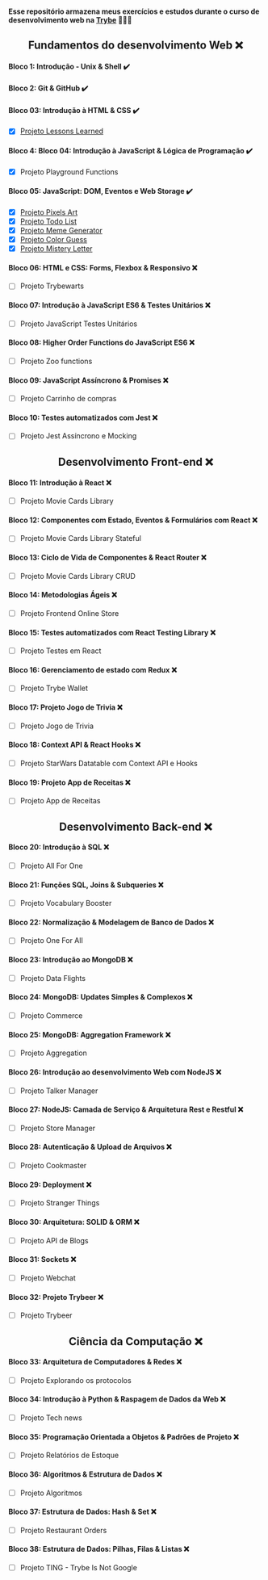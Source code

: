 #### Esse repositório armazena meus exercícios e estudos durante o curso de desenvolvimento web na [**Trybe**](https://www.betrybe.com/)  🚀️🚀️🚀️

<div align="center">

  ## Fundamentos do desenvolvimento Web ❌️

</div>

#### Bloco 1: Introdução - Unix & Shell ✔️

#### Bloco 2: Git & GitHub ✔️

#### Bloco 03: Introdução à HTML & CSS ✔️
- [x] [Projeto Lessons Learned](https://pauloeduardods.github.io/projects/lessons-learned/)

#### Bloco 4: Bloco 04: Introdução à JavaScript & Lógica de Programação ✔️
- [x] Projeto Playground Functions

#### Bloco 05: JavaScript: DOM, Eventos e Web Storage ✔️
- [x] [Projeto Pixels Art](https://pauloeduardods.github.io/projects/pixels-art/)
- [x] [Projeto Todo List](https://pauloeduardods.github.io/projects/todo-list/)
- [x] [Projeto Meme Generator](https://pauloeduardods.github.io/projects/meme-generator/)
- [x] [Projeto Color Guess](https://pauloeduardods.github.io/projects/color-guess/)
- [x] [Projeto Mistery Letter](https://pauloeduardods.github.io/projects/mistery-letter/)

#### Bloco 06: HTML e CSS: Forms, Flexbox & Responsivo ❌️
- [ ] Projeto Trybewarts

#### Bloco 07: Introdução à JavaScript ES6 & Testes Unitários ❌️
- [ ] Projeto JavaScript Testes Unitários

#### Bloco 08: Higher Order Functions do JavaScript ES6 ❌️
- [ ] Projeto Zoo functions

#### Bloco 09: JavaScript Assíncrono & Promises ❌️ 
- [ ] Projeto Carrinho de compras

#### Bloco 10: Testes automatizados com Jest ❌️
- [ ] Projeto Jest Assíncrono e Mocking

<div align="center">

  ## Desenvolvimento Front-end ❌️

</div>

#### Bloco 11: Introdução à React ❌️
- [ ] Projeto Movie Cards Library


#### Bloco 12: Componentes com Estado, Eventos & Formulários com React ❌️
- [ ] Projeto Movie Cards Library Stateful

#### Bloco 13: Ciclo de Vida de Componentes & React Router ❌️
- [ ] Projeto Movie Cards Library CRUD

#### Bloco 14: Metodologias Ágeis ❌️
- [ ] Projeto Frontend Online Store

#### Bloco 15: Testes automatizados com React Testing Library ❌️
- [ ] Projeto Testes em React

#### Bloco 16: Gerenciamento de estado com Redux ❌️
- [ ] Projeto Trybe Wallet

#### Bloco 17: Projeto Jogo de Trivia ❌️
- [ ] Projeto Jogo de Trivia

#### Bloco 18: Context API & React Hooks ❌️
- [ ] Projeto StarWars Datatable com Context API e Hooks

#### Bloco 19: Projeto App de Receitas ❌️
- [ ] Projeto App de Receitas

<div align="center">

  ## Desenvolvimento Back-end ❌️

</div>

#### Bloco 20: Introdução à SQL ❌️
- [ ] Projeto All For One

#### Bloco 21: Funções SQL, Joins & Subqueries ❌️
- [ ] Projeto Vocabulary Booster

#### Bloco 22: Normalização & Modelagem de Banco de Dados ❌️
- [ ] Projeto One For All

#### Bloco 23: Introdução ao MongoDB ❌️
- [ ] Projeto Data Flights

#### Bloco 24: MongoDB: Updates Simples & Complexos ❌️
- [ ] Projeto Commerce

#### Bloco 25: MongoDB: Aggregation Framework ❌️ 
- [ ] Projeto Aggregation

#### Bloco 26: Introdução ao desenvolvimento Web com NodeJS ❌️
- [ ] Projeto Talker Manager

#### Bloco 27: NodeJS: Camada de Serviço & Arquitetura Rest e Restful ❌️
- [ ] Projeto Store Manager

#### Bloco 28: Autenticação & Upload de Arquivos ❌️
- [ ] Projeto Cookmaster

#### Bloco 29: Deployment ❌️
- [ ] Projeto Stranger Things

#### Bloco 30: Arquitetura: SOLID & ORM ❌️
- [ ] Projeto API de Blogs

#### Bloco 31: Sockets ❌️
- [ ] Projeto Webchat

#### Bloco 32: Projeto Trybeer ❌️
- [ ] Projeto Trybeer

<div align="center">

  ## Ciência da Computação ❌️

</div>

#### Bloco 33: Arquitetura de Computadores & Redes ❌️
- [ ] Projeto Explorando os protocolos

#### Bloco 34: Introdução à Python & Raspagem de Dados da Web ❌️
- [ ] Projeto Tech news

#### Bloco 35: Programação Orientada a Objetos & Padrões de Projeto ❌️
- [ ] Projeto Relatórios de Estoque

#### Bloco 36: Algoritmos & Estrutura de Dados ❌️
- [ ] Projeto Algoritmos

#### Bloco 37: Estrutura de Dados: Hash & Set ❌️
- [ ] Projeto Restaurant Orders

#### Bloco 38: Estrutura de Dados: Pilhas, Filas & Listas ❌️
- [ ] Projeto TING - Trybe Is Not Google